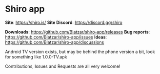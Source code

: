 # Shiro app 

**Site**: https://shiro.is/
**Site Discord**: https://discord.gg/shiro

**Downloads**: https://github.com/Blatzar/shiro-app/releases
**Bug reports**: https://github.com/Blatzar/shiro-app/issues
**Ideas**: https://github.com/Blatzar/shiro-app/discussions

Android TV version exists, but may be behind the phone version a bit, look for something like 1.0.0-TV.apk

Contributions, Issues and Requests are all very welcome!
